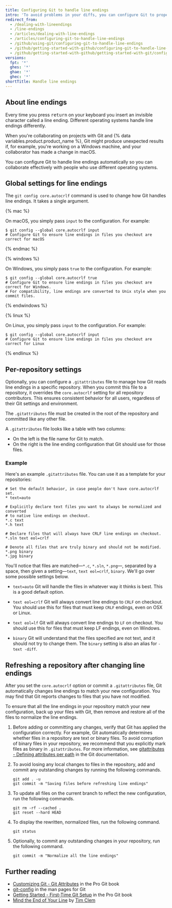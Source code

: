 ```yaml
---
title: Configuring Git to handle line endings
intro: 'To avoid problems in your diffs, you can configure Git to properly handle line endings.'
redirect_from:
  - /dealing-with-lineendings
  - /line-endings
  - /articles/dealing-with-line-endings
  - /articles/configuring-git-to-handle-line-endings
  - /github/using-git/configuring-git-to-handle-line-endings
  - /github/getting-started-with-github/configuring-git-to-handle-line-endings
  - /github/getting-started-with-github/getting-started-with-git/configuring-git-to-handle-line-endings
versions:
  fpt: '*'
  ghes: '*'
  ghae: '*'
  ghec: '*'
shortTitle: Handle line endings
---
```

## About line endings
Every time you press <kbd>return</kbd> on your keyboard you insert an invisible character called a line ending. Different operating systems handle line endings differently.

When you're collaborating on projects with Git and {% data variables.product.product_name %}, Git might produce unexpected results if, for example, you're working on a Windows machine, and your collaborator has made a change in macOS.

You can configure Git to handle line endings automatically so you can collaborate effectively with people who use different operating systems.

## Global settings for line endings

The `git config core.autocrlf` command is used to change how Git handles line endings. It takes a single argument.

{% mac %}

On macOS, you simply pass `input` to the configuration. For example:

```shell
$ git config --global core.autocrlf input
# Configure Git to ensure line endings in files you checkout are correct for macOS
```

{% endmac %}

{% windows %}

On Windows, you simply pass `true` to the configuration. For example:

```shell
$ git config --global core.autocrlf true
# Configure Git to ensure line endings in files you checkout are correct for Windows.
# For compatibility, line endings are converted to Unix style when you commit files.
```

{% endwindows %}

{% linux %}

On Linux, you simply pass `input` to the configuration. For example:

```shell
$ git config --global core.autocrlf input
# Configure Git to ensure line endings in files you checkout are correct for Linux
```

{% endlinux %}

## Per-repository settings

Optionally, you can configure a `.gitattributes` file to manage how Git reads line endings in a specific repository. When you commit this file to a repository, it overrides the `core.autocrlf` setting for all repository contributors. This ensures consistent behavior for all users, regardless of their Git settings and environment.

The `.gitattributes` file must be created in the root of the repository and committed like any other file.

A `.gitattributes` file looks like a table with two columns:

- On the left is the file name for Git to match.
- On the right is the line ending configuration that Git should use for those files.

### Example

Here's an example `.gitattributes` file. You can use it as a template for your repositories:

```
# Set the default behavior, in case people don't have core.autocrlf set.
* text=auto

# Explicitly declare text files you want to always be normalized and converted
# to native line endings on checkout.
*.c text
*.h text

# Declare files that will always have CRLF line endings on checkout.
*.sln text eol=crlf

# Denote all files that are truly binary and should not be modified.
*.png binary
*.jpg binary
```

You'll notice that files are matched—`*.c`, `*.sln`, `*.png`—, separated by a space, then given a setting—`text`, `text eol=crlf`, `binary`. We'll go over some possible settings below.

- `text=auto` Git will handle the files in whatever way it thinks is best. This is a good default option.

- `text eol=crlf` Git will always convert line endings to `CRLF` on checkout. You should use this for files that must keep `CRLF` endings, even on OSX or Linux.

- `text eol=lf` Git will always convert line endings to `LF` on checkout. You should use this for files that must keep LF endings, even on Windows.

- `binary` Git will understand that the files specified are not text, and it should not try to change them. The `binary` setting is also an alias for `-text -diff`.

## Refreshing a repository after changing line endings

After you set the `core.autocrlf` option or commit a `.gitattributes` file, Git automatically changes line endings to match your new configuration. You may find that Git reports changes to files that you have not modified.

To ensure that all the line endings in your repository match your new configuration, back up your files with Git, then remove and restore all of the files to normalize the line endings.

1. Before adding or committing any changes, verify that Git has applied the configuration correctly. For example, Git automatically determines whether files in a repository are text or binary files. To avoid corruption of binary files in your repository, we recommend that you explicitly mark files as binary in `.gitattributes`. For more information, see [gitattributes - Defining attributes per path](https://www.git-scm.com/docs/gitattributes#_marking_files_as_binary) in the Git documentation.
1. To avoid losing any local changes to files in the repository, add and commit any outstanding changes by running the following commands.

   ```shell copy
   git add . -u
   git commit -m "Saving files before refreshing line endings"
   ```
1. To update all files on the current branch to reflect the new configuration, run the following commands.

   ```shell copy
   git rm -rf --cached .
   git reset --hard HEAD
   ```
1. To display the rewritten, normalized files, run the following command.

   ```shell copy
   git status
   ```
1. Optionally, to commit any outstanding changes in your repository, run the following command.

   ```shell copy
   git commit -m "Normalize all the line endings"
   ```

## Further reading

- [Customizing Git - Git Attributes](https://git-scm.com/book/en/Customizing-Git-Git-Attributes) in the Pro Git book
- [git-config](https://git-scm.com/docs/git-config) in the man pages for Git
- [Getting Started - First-Time Git Setup](https://git-scm.com/book/en/Getting-Started-First-Time-Git-Setup) in the Pro Git book
- [Mind the End of Your Line](http://adaptivepatchwork.com/2012/03/01/mind-the-end-of-your-line/) by [Tim Clem](https://github.com/tclem)
